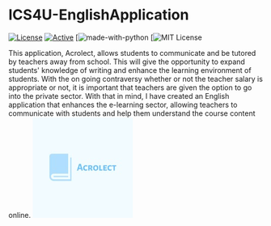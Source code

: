 
# ICS4U-EnglishApplication 
[![License](http://img.shields.io/:license-mit-blue.svg?style=flat-square)](http://badges.mit-license.org) [![Active](http://img.shields.io/badge/Status-Active-green.svg)](https://tterb.github.io) 
[![made-with-python](https://img.shields.io/badge/Made%20with-Python-1f425f.svg)
[![MIT License](https://rubygems.org/gems/badgerbadgerbadger)

This application, Acrolect, allows students to communicate and be tutored by teachers away from school. This will give the opportunity to expand students' knowledge of writing and enhance the learning environment of students. With the on going contraversy whether or not the teacher salary is appropriate or not, it is important that teachers are given the option to go into the private sector. With that in mind, I have created an English application that enhances the e-learning sector, allowing teachers to communicate with students and help them understand the course content online. 
![Acrolect Logo](https://github.com/KevinT02/ICS4U-EnglishApplication/blob/master/logo(2).png) 



